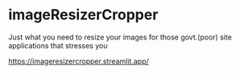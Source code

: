 # imageResizerCropper
Just what you need to resize your images for those govt.(poor) site applications that stresses you



https://imageresizercropper.streamlit.app/
